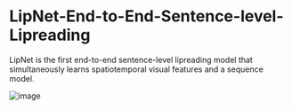# LipNet-End-to-End-Sentence-level-Lipreading
LipNet is the first end-to-end sentence-level lipreading model that simultaneously learns spatiotemporal visual features and a sequence model.

![image](https://user-images.githubusercontent.com/81964452/226141574-6ec13aa0-1432-4678-9777-175dfc20c789.png)
